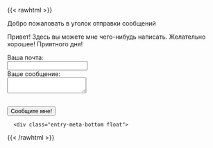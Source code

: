 {{< rawhtml >}}
<div class="entry-meta">
          <span class="date"></span>	<span> Добро пожаловать в уголок отправки сообщений </span>

Привет! Здесь вы можете мне чего-нибудь написать. Желательно хорошее! Приятного дня!
            <form
  action="https://formspree.io/xoqkvgob"
  method="POST">
  <label>
    Ваша почта:</br>
    <input type="text" name="_replyto">
  </label></br>
  <label>
    Ваше сообщение:</br>
    <textarea name="message"></textarea>
  </label>

  <!-- your other form fields go here -->

  </br>
  <button type="submit">Сообщите мне!</button>
</form> 
          </div>
          
      <div class="entry-meta-bottom float">

{{< /rawhtml >}}
